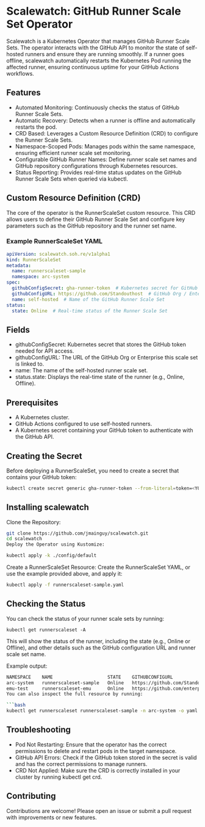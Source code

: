 # Scalewatch: GitHub Runner Scale Set Operator

Scalewatch is a Kubernetes Operator that manages GitHub Runner Scale Sets. The operator interacts with the GitHub API to monitor the state of self-hosted runners and ensure they are running smoothly. If a runner goes offline, scalewatch automatically restarts the Kubernetes Pod running the affected runner, ensuring continuous uptime for your GitHub Actions workflows.

## Features
* Automated Monitoring: Continuously checks the status of GitHub Runner Scale Sets.
* Automatic Recovery: Detects when a runner is offline and automatically restarts the pod.
* CRD Based: Leverages a Custom Resource Definition (CRD) to configure the Runner Scale Sets.
* Namespace-Scoped Pods: Manages pods within the same namespace, ensuring efficient runner scale set monitoring.
* Configurable GitHub Runner Names: Define runner scale set names and GitHub repository configurations through Kubernetes resources.
* Status Reporting: Provides real-time status updates on the GitHub Runner Scale Sets when queried via kubectl.

## Custom Resource Definition (CRD)

The core of the operator is the RunnerScaleSet custom resource. This CRD allows users to define their GitHub Runner Scale Set and configure key parameters such as the GitHub repository and the runner set name.

### Example RunnerScaleSet YAML
```yaml
apiVersion: scalewatch.soh.re/v1alpha1
kind: RunnerScaleSet
metadata:
  name: runnerscaleset-sample
  namespace: arc-system
spec:
  githubConfigSecret: gha-runner-token  # Kubernetes secret for GitHub token
  githubConfigURL: https://github.com/Standouthost  # GitHub Org / Enterprise URL
  name: self-hosted  # Name of the GitHub Runner Scale Set
status:
  state: Online  # Real-time status of the Runner Scale Set
```

## Fields
* githubConfigSecret: Kubernetes secret that stores the GitHub token needed for API access.
* githubConfigURL: The URL of the GitHub Org or Enterprise this scale set is linked to.
* name: The name of the self-hosted runner scale set.
* status.state: Displays the real-time state of the runner (e.g., Online, Offline).

## Prerequisites
* A Kubernetes cluster.
* GitHub Actions configured to use self-hosted runners.
* A Kubernetes secret containing your GitHub token to authenticate with the GitHub API.

## Creating the Secret
Before deploying a RunnerScaleSet, you need to create a secret that contains your GitHub token:

```bash
kubectl create secret generic gha-runner-token --from-literal=token=<YOUR_GITHUB_TOKEN> -n arc-system
```

## Installing scalewatch

Clone the Repository:

```bash
git clone https://github.com/jmainguy/scalewatch.git
cd scalewatch
Deploy the Operator using Kustomize:
```

```bash
kubectl apply -k ./config/default
```

Create a RunnerScaleSet Resource: Create the RunnerScaleSet YAML, or use the example provided above, and apply it:

```bash
kubectl apply -f runnerscaleset-sample.yaml
```

## Checking the Status

You can check the status of your runner scale sets by running:

```/bin/bash
kubectl get runnerscaleset -A
```

This will show the status of the runner, including the state (e.g., Online or Offline), and other details such as the GitHub configuration URL and runner scale set name.

Example output:

```bash
NAMESPACE    NAME                    STATE    GITHUBCONFIGURL                    RUNNERSCALESETNAME
arc-system   runnerscaleset-sample   Online   https://github.com/Standouthost    self-hosted
emu-test     runnerscaleset-emu      Online   https://github.com/enterprise-emu  self-hosted-enterprise
You can also inspect the full resource by running:

```bash
kubectl get runnerscaleset runnerscaleset-sample -n arc-system -o yaml
```
## Troubleshooting

* Pod Not Restarting: Ensure that the operator has the correct permissions to delete and restart pods in the target namespace.
* GitHub API Errors: Check if the GitHub token stored in the secret is valid and has the correct permissions to manage runners.
* CRD Not Applied: Make sure the CRD is correctly installed in your cluster by running kubectl get crd.

## Contributing
Contributions are welcome! Please open an issue or submit a pull request with improvements or new features.
